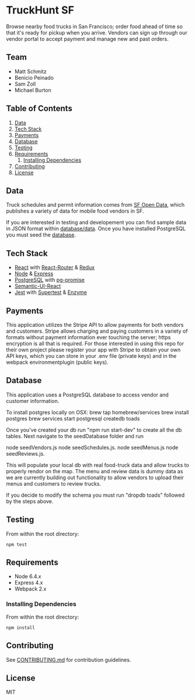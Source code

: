 # TruckHunt SF

Browse nearby food trucks in San Francisco; order food ahead of time so that it's ready for pickup when you arrive. Vendors can sign up through our vendor portal to accept payment and manage new and past orders.

## Team

  - Matt Schmitz
  - Benicio Peinado
  - Sam Zoll
  - Michael Burton

## Table of Contents

1. [Data](#data)
1. [Tech Stack](#tech-stack)
1. [Payments](#payments)
1. [Database](#database)
1. [Testing](#testing)
1. [Requirements](#requirements)
    1. [Installing Dependencies](#installing-dependencies)
1. [Contributing](#contributing)
1. [License](#license)

## Data

Truck schedules and permit information comes from [SF Open Data], which publishes a variety of data for mobile food vendors in SF.

If you are interested in testing and developement you can find sample data in JSON format within [database/data](database/data).  Once you have installed PostgreSQL you must seed the [database](#database). 

## Tech Stack
  - [React] with [React-Router] & [Redux]
  - [Node] & [Express]
  - [PostgreSQL] with [pg-promise]
  - [Semantic-UI-React]
  - [Jest] with [Supertest] & [Enzyme]

## Payments

This application utilizes the Stripe API to allow payments for both vendors and customers. Stripe allows charging and paying customers in a variety of formats without payment information ever touching the server; https encryption is all that is required. For those interested in using this repo for their own project please register your app with Stripe to obtain your own API keys, which you can store in your .env file (private keys) and in the webpack environmentplugin (public keys). 

## Database

This application uses a PostgreSQL database to access vendor and customer information. 

To install postgres locally on OSX:
brew tap homebrew/services
brew install postgres
brew services start postgresql
createdb toads

Once you've created your db run "npm run start-dev" to create all the db tables. Next navigate to the seedDatabase folder and run 

node seedVendors.js
node seedSchedules.js.
node seedMenus.js
node seedReviews.js.  

This will populate your local db with real food-truck data and allow trucks to properly rendor on the map. The menu and review data is dummy data as we are currently building out functionality to allow vendors to upload their menus and customers to review trucks.

If you decide to modify the schema you must run "dropdb toads" followed by the steps above.

## Testing

From within the root directory:
```
npm test
```

## Requirements

- Node 6.4.x
- Express 4.x
- Webpack 2.x

### Installing Dependencies

From within the root directory:
```
npm install
```

## Contributing

See [CONTRIBUTING.md](CONTRIBUTING.md) for contribution guidelines.

## License

MIT

[Live Site]:http://www.truckhuntsf.com
[SF Open Data]:https://datasf.org/opendata/
[React-Router]:https://github.com/ReactTraining/react-router
[React]:https://github.com/facebook/react
[Redux]:https://github.com/reactjs/redux
[Node]:https://github.com/nodejs
[Express]:https://github.com/expressjs/express
[PostgreSQL]:https://www.postgresql.org/
[pg-promise]:https://github.com/vitaly-t/pg-promise
[Semantic-UI-React]:https://github.com/Semantic-Org/Semantic-UI-React
[Jest]:https://github.com/facebook/jest
[Supertest]:https://github.com/visionmedia/supertest
[Enzyme]:https://github.com/airbnb/enzyme
